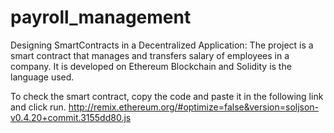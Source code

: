 # payroll_management
Designing SmartContracts in a Decentralized Application: The project is a smart contract that manages and transfers salary of employees
in a company.  It is developed on Ethereum Blockchain and Solidity is the language used.

To check the smart contract, copy the code and paste it in the following link and click run. 
http://remix.ethereum.org/#optimize=false&version=soljson-v0.4.20+commit.3155dd80.js
